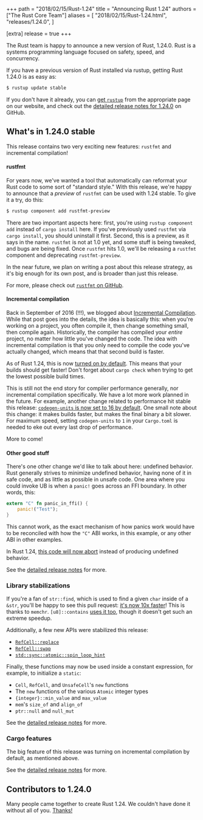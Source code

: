 +++
path = "2018/02/15/Rust-1.24"
title = "Announcing Rust 1.24"
authors = ["The Rust Core Team"]
aliases = [
    "2018/02/15/Rust-1.24.html",
    "releases/1.24.0",
]

[extra]
release = true
+++

The Rust team is happy to announce a new version of Rust, 1.24.0. Rust is a
systems programming language focused on safety, speed, and concurrency.

If you have a previous version of Rust installed via rustup, getting Rust
1.24.0 is as easy as:

```bash
$ rustup update stable
```

If you don't have it already, you can [get `rustup`][install] from the
appropriate page on our website, and check out the [detailed release notes for
1.24.0][notes] on GitHub.

[install]: https://www.rust-lang.org/install.html
[notes]: https://github.com/rust-lang/rust/blob/master/RELEASES.md#version-1240-2018-02-15

## What's in 1.24.0 stable

This release contains two very exciting new features: `rustfmt` and incremental compilation!

#### rustfmt

For years now, we've wanted a tool that automatically can reformat your Rust code to some sort
of "standard style." With this release, we're happy to announce that a *preview* of `rustfmt`
can be used with 1.24 stable. To give it a try, do this:

```bash
$ rustup component add rustfmt-preview
```

There are two important aspects here: first, you're using `rustup component
add` instead of `cargo install` here. If you've previously used `rustfmt` via
`cargo install`, you should uninstall it first. Second, this is a preview, as
it says in the name. `rustfmt` is not at 1.0 yet, and some stuff is being
tweaked, and bugs are being fixed. Once `rustfmt` hits 1.0, we'll be
releasing a `rustfmt` component and deprecating `rustfmt-preview`.

In the near future, we plan on writing a post about this release strategy, as it's big
enough for its own post, and is broader than just this release.

For more, please check out [`rustfmt` on GitHub](https://github.com/rust-lang-nursery/rustfmt).

#### Incremental compilation

Back in September of 2016 (!!!), we blogged about [Incremental Compilation](https://blog.rust-lang.org/2016/09/08/incremental.html).
While that post goes into the details, the idea is basically this: when you're working on
a project, you often compile it, then change something small, then compile again. Historically,
the compiler has compiled your *entire* project, no matter how little you've changed the code.
The idea with incremental compilation is that you only need to compile the code you've actually
changed, which means that that second build is faster.

As of Rust 1.24, this is now [turned on by default](https://github.com/rust-lang/cargo/pull/4817).
This means that your builds should get faster! Don't forget about `cargo check` when trying
to get the lowest possible build times.

This is still not the end story for compiler performance generally, nor incremental compilation
specifically. We have a lot more work planned in the future. For example, another change
related to performance hit stable this release:
[`codegen-units` is now set to 16 by default](https://github.com/rust-lang/rust/pull/46910).
One small note about this change: it makes builds faster, but makes the final binary a bit
slower. For maximum speed, setting `codegen-units` to `1` in your `Cargo.toml` is needed
to eke out every last drop of performance.

More to come!

#### Other good stuff

There's one other change we'd like to talk about here: undefined behavior. Rust generally
strives to minimize undefined behavior, having none of it in safe code, and as little as
possible in unsafe code. One area where you could invoke UB is when a `panic!` goes
across an FFI boundary. In other words, this:

```rust
extern "C" fn panic_in_ffi() {
    panic!("Test");
}
```

This cannot work, as the exact mechanism of how panics work would have to be reconciled
with how the `"C"` ABI works, in this example, or any other ABI in other examples.

In Rust 1.24, [this code will now abort](https://github.com/rust-lang/rust/pull/46833)
instead of producing undefined behavior.

See the [detailed release notes][notes] for more.

### Library stabilizations

If you're a fan of `str::find`, which is used to find a given `char` inside of a `&str`, you'll be
happy to see this pull request: [it's now 10x faster](https://github.com/rust-lang/rust/pull/46735)!
This is thanks to `memchr`. `[u8]::contains` [uses it too](https://github.com/rust-lang/rust/pull/46713),
though it doesn't get such an extreme speedup.

Additionally, a few new APIs were stabilized this release:

* [`RefCell::replace`](https://doc.rust-lang.org/std/cell/struct.RefCell.html#method.replace)
* [`RefCell::swap`](https://doc.rust-lang.org/std/cell/struct.RefCell.html#method.swap)
* [`std::sync::atomic::spin_loop_hint`](https://doc.rust-lang.org/std/sync/atomic/fn.spin_loop_hint.html)

Finally, these functions may now be used inside a constant expression, for example, to initialize a `static`:

* `Cell`, `RefCell`, and `UnsafeCell`'s `new` functions
* The `new` functions of the various `Atomic` integer types
* `{integer}::min_value` and `max_value`
* `mem`'s `size_of` and `align_of`
* `ptr::null` and `null_mut`

See the [detailed release notes][notes] for more.

### Cargo features

The big feature of this release was turning on incremental compilation by default, as mentioned above.

See the [detailed release notes][notes] for more.

## Contributors to 1.24.0

Many people came together to create Rust 1.24. We couldn't have done it
without all of you. [Thanks!](https://thanks.rust-lang.org/rust/1.24.0)
